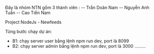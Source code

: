 
Đây là nhóm NTN
gồm 3 thành viên :
   --   Trần Doãn Nam
   --   Nguyễn Anh Tuấn
   --   Cao Tiến Nam
   
Project NodeJs - Newfeeds

Từng bước chạy dự án:
+ B1: chạy server user bằng lệnh npm run dev, port là 8099
+ B2: chạy server admin bằng lệnh npm run dev, port là 3000
.........
